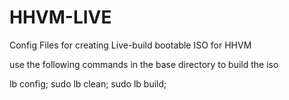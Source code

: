 # HHVM-LIVE
Config Files for creating Live-build bootable ISO for HHVM

use the following commands in the base directory to build the iso


lb config; sudo lb clean; sudo lb build;
